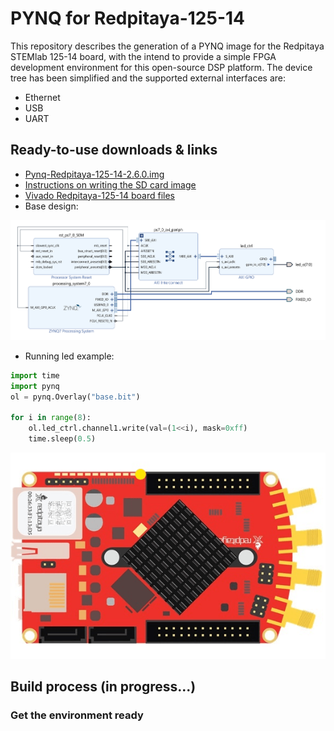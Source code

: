 # PYNQ for Redpitaya-125-14

This repository describes the generation of a PYNQ image for the Redpitaya STEMlab 125-14 board, with the intend to provide a simple FPGA development environment for this open-source DSP platform. 
The device tree has been simplified and the supported external interfaces are:

* Ethernet
* USB
* UART


## Ready-to-use downloads & links

* [Pynq-Redpitaya-125-14-2.6.0.img](https://drive.google.com/file/d/1YY4HYoDWa3E1ZVyxrV7naTFVoDieKrwm/view?usp=sharing)
* [Instructions on writing the SD card image](https://pynq.readthedocs.io/en/v2.6.1/appendix.html#writing-the-sd-card-image)
* [Vivado Redpitaya-125-14 board files](https://github.com/dspsandbox/Pynq-Redpitaya-125/tree/master/Vivado/board_files)
* Base design:
<img src="/Doc/base_bd.png"/>

* Running led example:

```python
import time
import pynq
ol = pynq.Overlay("base.bit")

for i in range(8):
    ol.led_ctrl.channel1.write(val=(1<<i), mask=0xff)
    time.sleep(0.5)
```
<img src="/Doc/running_led.gif"/>


## Build process (in progress...)
### Get the environment ready
